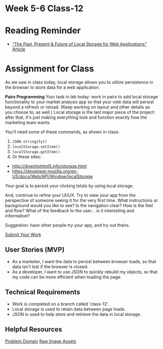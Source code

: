 # Week 5-6 Class-12

# Reading Reminder
* ["The Past, Present & Future of Local Storage for Web Applications" Article](https://canvas.instructure.com/courses/1274842/modules/items/15743611)

# Assignment for Class
As we saw in class today, local storage allows you to utilize persistence in the browser to store data for a web application.

**Pairs Programming** Your task in lab today: work in pairs to add local storage functionality to your market analysis app so that your vote data will persist beyond a refresh or reload. (Keep working on layout and other details as you choose to, as well.) Local storage is the last major piece of the project: after that, it's just making everything look and function exactly how the marketing team wants.

You'll need some of these commands, as shown in class:

1. `JSON.stringify()`
2. `localStorage.setItem()`
3. `localStorage.getItem()`
4. Or these sites:
  - http://diveintohtml5.info/storage.html
  - https://developer.mozilla.org/en-US/docs/Web/API/Window/localStorage

Your goal is to persist your clicking totals by using local storage.

And, continue to refine your UI/UX. Try to view your app from the perspective of someone seeing it for the very first time. What instructions or background would you like to see? Is the navigation clear? How is the feel and flow? What of the feedback to the user... is it interesting and informative?

Suggestion: have other people try your app, and try out theirs.

[Submit Your Work](https://canvas.instructure.com/courses/1274842/modules/items/15743612)

## User Stories (MVP)
 - As a marketer, I want the data to persist between browser loads, so that data isn't lost if the browser is closed.
 - As a developer, I want to use JSON to quickly rebuild my objects, so that my code can be more efficient when loading the page.

## Technical Requirements
 - Work is completed on a branch called 'class-12'.
 - Local storage is used to retain data between page loads.
 - JSON is used to help store and retrieve the data in local storage.

## Helpful Resources
[Problem Domain](../assets/README.md)
[Raw Image Assets](../assets/images)
